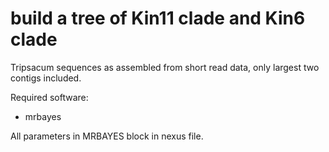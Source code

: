 # build a tree of Kin11 clade and Kin6 clade

Tripsacum sequences as assembled from short read data, only largest two contigs included.

Required software:

- mrbayes

All parameters in MRBAYES block in nexus file.


